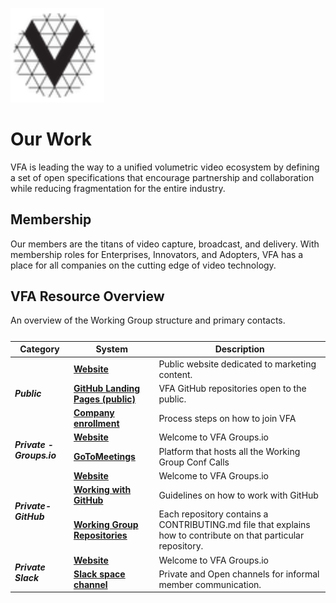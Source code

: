 [<img src="./img/vfa_logo.PNG" alt="drawing" width="150"/>](https://www.volumetricformat.org/)

# Our Work
VFA is leading the way to a unified volumetric video ecosystem by defining a set of open specifications that encourage partnership and collaboration while reducing fragmentation for the entire industry.

## Membership
Our members are the titans of video capture, broadcast, and delivery.  With membership roles for Enterprises, Innovators, and Adopters, VFA has a place for all companies on the cutting edge of video technology. 

## VFA Resource Overview
An overview of the Working Group structure and primary contacts.

<table>
  <caption></caption>
  <thead>
    <tr>
      <th>Category</th>
      <th>System</th>
      <th>Description</th>
    </tr>
  </thead>
  <tbody>
    
   <tr>
      <td rowspan="3"><i><strong>Public</strong></i></td>
      <td><a href="https://www.volumetricformat.org/" target="_blank"><strong>Website</strong></a></td>
      <td>Public website dedicated to marketing content.</td>
   </tr>
   <tr>
      <td><a href="https://" target="_blank"><strong>GitHub Landing Pages (public)</strong></a></td>
      <td>VFA GitHub repositories open to the public.</td>
   </tr>	 
    <tr>
      <td><a href="https://www.volumetricformat.org/" target="_blank"><strong>Company enrollment</strong></a></td>
      <td>Process steps on how to join VFA</td>
   </tr>
   <tr>
      <td rowspan="2"><i><strong>Private - Groups.io</strong></i></td>
      <td><a href="https://volumetric.groups.io/g/main" target="_blank"><strong>Website</strong></a></td>
      <td> Welcome to VFA Groups.io</td>
   </tr>
   <tr>
      <td><a href="https://volumetric.groups.io/g/main/calendar" target="_blank"><strong>GoToMeetings</strong></a></td>
      <td>Platform that hosts all the Working Group Conf Calls</td>
   </tr>
   <tr>
  <td rowspan="3"><i><strong>Private-GitHub</strong></i></td>
        <td><a href="https://volumetric.groups.io/g/main" target="_blank"><strong>Website</strong></a></td>
      <td> Welcome to VFA Groups.io</td>
   </tr>
   <tr>
      <td><a href="https://" target="_blank"><strong>Working with GitHub</strong></a></td>
      <td>Guidelines on how to work with GitHub</td>
   </tr> 
   <tr>
      <td><a href="https://github.com/volumetricformat" target="_blank"><strong>Working Group Repositories</strong></a></td>
      <td>Each repository contains a CONTRIBUTING.md file that explains how to contribute on that particular repository.</td>
   </tr>
   <tr>
      <td rowspan="2"><i><strong>Private Slack</strong></i></td>
      <td><a href="https://volumetric.groups.io/g/main" target="_blank"><strong>Website</strong></a></td>
      <td> Welcome to VFA Groups.io</td>
   </tr>
   <tr>
      <td><a href="vfa-org.slack.com" target="_blank"><strong>Slack space channel</strong></a></td>
      <td>Private and Open channels for informal member communication.</td>
   </tr>
  </tbody>
</table>
